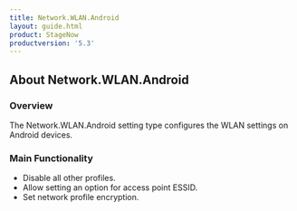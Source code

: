 ```yaml
---
title: Network.WLAN.Android
layout: guide.html
product: StageNow
productversion: '5.3'
---
```


## About Network.WLAN.Android

### Overview
The Network.WLAN.Android setting type configures the WLAN settings on Android devices.

### Main Functionality

* Disable all other profiles. 
* Allow setting an option for access point ESSID.
* Set network profile encryption.














